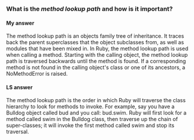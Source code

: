### What is the *method lookup path* and how is it important?

#### My answer

The method lookup path is an objects family tree of inheritance.
It traces back the parent superclasses that the object subclasses from, as well as modules that have been mixed in.
In Ruby, the method lookup path is used when calling a method.
Starting with the calling object, the method lookup path is traversed backwards until the method is found.
If a corresponding method is not found in the calling object's class or one of its ancestors, a NoMethodError is raised.

#### LS answer

The method lookup path is the order in which Ruby will traverse the class hierarchy to look for methods to invoke.
For example, say you have a Bulldog object called bud and you call: bud.swim.
Ruby will first look for a method called swim in the Bulldog class, then traverse up the chain of super-classes;
it will invoke the first method called swim and stop its traversal.
